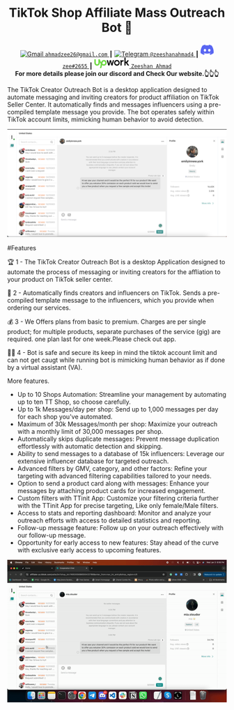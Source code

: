 <h1 align="center">TikTok Shop Affiliate Mass Outreach Bot 🤖</h1>

<div align="center">
  <a href="https://mail.google.com/mail/u/?authuser=ahmadzee26@gmail.com">
    <img alt="Gmail" width="30px" src="[[https://edent.github.io/SuperTinyIcons/images/svg/gmail.svg](https://github.com/Zeeshanahmad4/TikTok-Shop-Affiliate-Mass-Outreach-Bot/blob/main/New%20init.jpg)](https://github.com/Zeeshanahmad4/TikTok-Shop-Affiliate-Mass-Outreach-Bot/blob/main/New%20init.jpg)" />
    <code>ahmadzee26@gmail.com</code>
  </a>
  <span> ┃ </span>
  
  <a href="https://t.me/zeeshanahmad4">
    <img alt="Telegram" width="30px" src="https://edent.github.io/SuperTinyIcons/images/svg/telegram.svg" />
    <code>@zeeshanahmad4</code>
  </a>
  <span> ┃ </span>
  
  <a href="https://discord.com">
    <img alt="Discord" width="30px" src="https://github.com/Zeeshanahmad4/RealEstateMate-WhatsApp-Group-Management-Bot/blob/main/discord-icon-svgrepo-com.svg" />
    <code>zee#2655</code>
  </a>
  <span> ┃ </span>
  
  <a href="https://www.upwork.com/freelancers/zeeshanahmad291">
    <img alt="Upwork" width="80px" src="https://github.com/Zeeshanahmad4/Zeeshanahmad4/blob/main/upwork.svg" />
    <code>Zeeshan Ahmad</code>
  </a>
  
  <br />
  <strong>For more details please join our discord and Check Our website.👆👆👆</strong>
</div>

The TikTok Creator Outreach Bot is a desktop application designed to automate messaging and inviting creators for product affiliation on TikTok Seller Center. It automatically finds and messages influencers using a pre-compiled template message you provide. The bot operates safely within TikTok account limits, mimicking human behavior to avoid detection.


![Alt text](https://github.com/Zeeshanahmad4/TikTok-Shop-Affiliate-Mass-Outreach-Bot/blob/main/Screenshot%202024-01-03%20at%205.58.11%20PM.png)



#Features

🏆 1 - The TikTok Creator Outreach Bot is a desktop Application designed to automate the process of messaging or inviting creators for the affliation to your product on TikTok seller center.

🎯 2 - Automatically finds creators and influencers on TikTok. Sends a pre-compiled template message to the influencers, which you provide when ordering our services.

💰 3 - We Offers plans from basic to premium. Charges are per single product; for multiple products, separate purchases of the service (gig) are required. one plan last for one week.Please check out app. 

🕵️‍♂️ 4 - Bot is safe and secure its keep in mind the tiktok account limit and can not get caugt while running bot is mimicking human behavior as if done by a virtual assistant (VA).

More features.

* Up to 10 Shops Automation: Streamline your management by automating up to ten TT Shop, so choose carefully.
* Up to 1k Messages/day per shop: Send up to 1,000 messages per day for each shop you've automated.
* Maximum of 30k Messages/month per shop: Maximize your outreach with a monthly limit of 30,000 messages per shop.
* Automatically skips duplicate messages: Prevent message duplication effortlessly with automatic detection and skipping.
* Ability to send messages to a database of 15k influencers: Leverage our extensive influencer database for targeted outreach.
* Advanced filters by GMV, category, and other factors: Refine your targeting with advanced filtering capabilities tailored to your needs.
* Option to send a product card along with messages: Enhance your messages by attaching product cards for increased engagement.
* Custom filters with TTinit App: Customize your filtering criteria further with the TTinit App for precise targeting, Like only female/Male filters.
* Access to stats and reporting dashboard: Monitor and analyze your outreach efforts with access to detailed statistics and reporting.
* Follow-up message feature: Follow up on your outreach effectively with our follow-up message.
* Opportunity for early access to new features: Stay ahead of the curve with exclusive early access to upcoming features.

![Alt text](https://github.com/Zeeshanahmad4/TikTok-Shop-Affiliate-Mass-Outreach-Bot/blob/main/video.gif)



